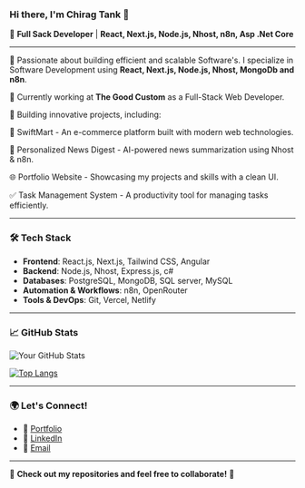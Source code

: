 ### Hi there, I'm Chirag Tank 👋

🚀 **Full Sack Developer** | **React, Next.js, Node.js, Nhost, n8n, Asp .Net Core**

---

🔹 Passionate about building efficient and scalable Software's. I specialize in Software Development using **React, Next.js, Node.js, Nhost, MongoDb and n8n**.

🔹 Currently working at **The Good Custom** as a Full-Stack Web Developer.

🔹 Building innovative projects, including:

🏡 SwiftMart - An e-commerce platform built with modern web technologies.

📰 Personalized News Digest - AI-powered news summarization using Nhost & n8n.

🌐 Portfolio Website - Showcasing my projects and skills with a clean UI.

✅ Task Management System - A productivity tool for managing tasks efficiently.

---

### 🛠️ Tech Stack
- **Frontend**: React.js, Next.js, Tailwind CSS, Angular
- **Backend**: Node.js, Nhost,  Express.js, c#
- **Databases**: PostgreSQL, MongoDB, SQL server, MySQL
- **Automation & Workflows**: n8n, OpenRouter
- **Tools & DevOps**: Git, Vercel, Netlify

---

### 📈 GitHub Stats
![Your GitHub Stats](https://github-readme-stats.vercel.app/api?username=Chirag-Tank1971&show_icons=true&theme=radical)

[![Top Langs](https://github-readme-stats.vercel.app/api/top-langs/?username=Chirag-Tank1971&layout=compact&theme=radical)](https://github.com/Chirag-Tank1971)

---

### 🌍 Let's Connect!
- 🚀 [Portfolio](https://portfolio-chiragtank.vercel.app/)  
- 💼 [LinkedIn](#https://www.linkedin.com/in/chirag-tank-72220919b/)  
- 📧 [Email](mailto:chiragtank1971@gmail.com)

---

🔗 **Check out my repositories and feel free to collaborate!** 🚀

